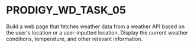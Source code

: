 # PRODIGY_WD_TASK_05
Build a web page that fetches weather data from a weather API based on the user's location or a user-inputted location. 
Display the current weather conditions, temperature, and other relevant information.
